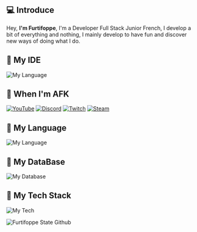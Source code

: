 ## 💻 Introduce
Hey,
**I'm Furtifoppe**, I'm a Developer Full Stack Junior French, I develop a bit of everything and nothing, I mainly develop to have fun and discover new ways of doing what I do.


## 📌 __**My IDE**__
![My Language](https://skillicons.dev/icons?i=vscode,visualstudio)

## 🔌​ __**When I'm AFK**__

[![YouTube](https://img.shields.io/badge/YouTube-%23FF0000.svg?style=for-the-badge&logo=YouTube&logoColor=white)](https://youtube.com/@furtifoppe3871)
[![Discord](https://img.shields.io/badge/Discord-%235865F2.svg?style=for-the-badge&logo=discord&logoColor=white)](http://discord.rnd-rev.fr)
[![Twitch](https://img.shields.io/badge/Twitch-%239146FF.svg?style=for-the-badge&logo=Twitch&logoColor=white)](https://twitch.com/furtifoppe)
[![Steam](https://img.shields.io/badge/steam-%23000000.svg?style=for-the-badge&logo=steam&logoColor=white)](https://steamcommunity.com/id/furtifoppe/)

## 📌 __**My Language**__

![My Language](https://skillicons.dev/icons?i=javascript,java,lua,dart,html,css,php,typescript)

## 📌 __**My DataBase**__

![My Database](https://skillicons.dev/icons?i=mysql,sqlite)

## 📌 __**My Tech Stack**__

![My Tech](https://skillicons.dev/icons?i=nodejs,discordjs,flutter,bootstrap)

![Furtifoppe State Github](https://github-readme-stats.vercel.app/api?username=furtifoppe)
